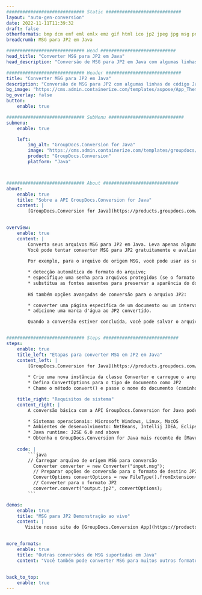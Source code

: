 ```yaml
---
############################# Static ############################
layout: "auto-gen-conversion"
date: 2022-11-11T11:39:32
draft: false
otherformats: bmp dcm emf eml emlx emz gif html ico jp2 jpeg jpg msg png psb psd svg svgz tga tif tiff webp wmf wmz
breadcrumb: MSG para JP2 em Java

############################# Head ############################
head_title: "Converter MSG para JP2 em Java"
head_description: "Conversão de MSG para JP2 em Java com algumas linhas de código. Converta mais de 160 formatos de arquivo usando a API de conversão de documentos do GroupDocs para Java"

############################# Header ############################
title: "Converter MSG para JP2 em Java"
description: "Conversão de MSG para JP2 com algumas linhas de código Java"
bg_image: "https://cms.admin.containerize.com/templates/aspose/App_Themes/V3/images/bg/header1.png"
bg_overlay: false
button:
    enable: true

############################# SubMenu ############################
submenu:
    enable: true

    left:
        img_alt: "GroupDocs.Conversion for Java"
        image: "https://cms.admin.containerize.com/templates/groupdocs/images/product-logos/90x90-noborder/groupdocs-conversion-java.png"
        product: "GroupDocs.Conversion"
        platform: "Java"



############################# About ############################
about:
    enable: true
    title: "Sobre a API GroupDocs.Conversion for Java"
    content: |
        [GroupDocs.Conversion for Java](https://products.groupdocs.com/conversion/java/) é uma API avançada de conversão de formato de arquivo para conversão entre formatos populares de imagem e documento, como Microsoft Office, OpenDocument, PDF, HTML, e-mail, CAD. e muito mais com apenas algumas linhas de código. A API nativa detecta automaticamente os formatos dos documentos originais e oferece muitas opções para personalizar os documentos convertidos. Juntamente com a função de extrair informações de um documento, ele também suporta o armazenamento em cache dos resultados da conversão para o disco local por padrão. No entanto, qualquer tipo de armazenamento em cache pode ser suportado pela implementação das interfaces apropriadas - Amazon S3, Dropbox, Google Drive, Windows Azure, Reddis ou quaisquer outras.
    

overview:
    enable: true
    content: |
        Converta seus arquivos MSG para JP2 em Java. Leva apenas algumas linhas de código Java em qualquer plataforma de sua escolha, como Windows, Linux, macOS.
        Você pode tentar converter MSG para JP2 gratuitamente e avaliar a qualidade dos resultados da conversão. Junto com scripts de conversão de arquivo simples, você pode tentar opções mais sofisticadas para carregar o arquivo de origem MSG e armazenar a saída JP2. 
        
        Por exemplo, para o arquivo de origem MSG, você pode usar as seguintes opções de carregamento:

        * detecção automática do formato do arquivo;
        * especifique uma senha para arquivos protegidos (se o formato de arquivo for compatível);
        * substitua as fontes ausentes para preservar a aparência do documento.
        
        Há também opções avançadas de conversão para o arquivo JP2:

        * converter uma página específica de um documento ou um intervalo de páginas;
        * adicione uma marca d'água ao JP2 convertido.

        Quando a conversão estiver concluída, você pode salvar o arquivo JP2 no caminho do arquivo local ou em qualquer armazenamento de terceiros, como FTP, Amazon S3, Google Drive, Dropbox etc. Observe - para converter MSG para JP2, você não precisa instalar nenhum software adicional, como MS Office, Open Office, Adobe Acrobat Reader etc.


############################# Steps ############################
steps:
    enable: true
    title_left: "Etapas para converter MSG em JP2 em Java"
    content_left: |
        [GroupDocs.Conversion for Java](https://products.groupdocs.com/conversion/java/) permite que os desenvolvedores convertam facilmente o arquivo MSG para JP2 com algumas linhas de código.
        
        * Crie uma nova instância da classe Converter e carregue o arquivo MSG com o caminho completo
        * Defina ConvertOptions para o tipo de documento como JP2
        * Chame o método convert() e passe o nome do documento (caminho completo) e formato (JP2) como parâmetro

    title_right: "Requisitos de sistema"
    content_right: |
        A conversão básica com a API GroupDocs.Conversion for Java pode ser feita com apenas algumas linhas de código. Nossas APIs são suportadas em todas as principais plataformas e sistemas operacionais. Antes de executar o código abaixo, certifique-se de ter os seguintes pré-requisitos instalados em seu sistema.

        * Sistemas operacionais: Microsoft Windows, Linux, MacOS
        * Ambientes de desenvolvimento: NetBeans, Intellij IDEA, Eclipse, etc.
        * Java runtime: J2SE 6.0 and above
        * Obtenha o GroupDocs.Conversion for Java mais recente de [Maven](https://repository.groupdocs.com/webapp/#/artifacts/browse/tree/General/repo/com/groupdocs/groupdocs-conversion)
         
    code: |
        ```java    
        // Carregar arquivo de origem MSG para conversão
          Converter converter = new Converter("input.msg");
          // Preparar opções de conversão para o formato de destino JP2
          ConvertOptions convertOptions = new FileType().fromExtension("jp2").getConvertOptions();
          // Converter para o formato JP2
          converter.convert("output.jp2", convertOptions);
        ```

demos:
    enable: true
    title: "MSG para JP2 Demonstração ao vivo"
    content: |
       Visite nosso site do [GroupDocs.Conversion App](https://products.groupdocs.app/conversion/family) e experimente a conversão de MSG para JP2 agora. A demonstração gratuita tem os seguintes benefícios
          

more_formats:
    enable: true
    title: "Outras conversões de MSG suportadas em Java"
    content: "Você também pode converter MSG para muitos outros formatos de arquivo. Por favor, veja a lista abaixo."
       
       
back_to_top:
    enable: true
---
```

